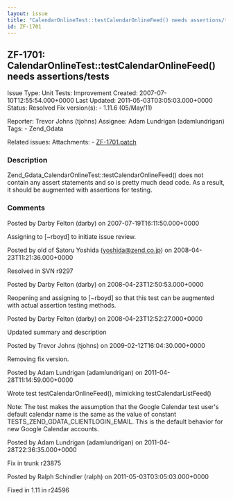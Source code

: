 ```yaml
---
layout: issue
title: "CalendarOnlineTest::testCalendarOnlineFeed() needs assertions/tests"
id: ZF-1701
---
```


ZF-1701: CalendarOnlineTest::testCalendarOnlineFeed() needs assertions/tests
----------------------------------------------------------------------------

 Issue Type: Unit Tests: Improvement Created: 2007-07-10T12:55:54.000+0000 Last Updated: 2011-05-03T03:05:03.000+0000 Status: Resolved Fix version(s): - 1.11.6 (05/May/11)
 
 Reporter:  Trevor Johns (tjohns)  Assignee:  Adam Lundrigan (adamlundrigan)  Tags: - Zend\_Gdata
 
 Related issues: 
 Attachments: - [ZF-1701.patch](/issues/secure/attachment/13880/ZF-1701.patch)
 
### Description

Zend\_Gdata\_CalendarOnlineTest::testCalendarOnlineFeed() does not contain any assert statements and so is pretty much dead code. As a result, it should be augmented with assertions for testing.

 

 

### Comments

Posted by Darby Felton (darby) on 2007-07-19T16:11:50.000+0000

Assigning to [~rboyd] to initiate issue review.

 

 

Posted by old of Satoru Yoshida (yoshida@zend.co.jp) on 2008-04-23T11:21:36.000+0000

Resolved in SVN r9297

 

 

Posted by Darby Felton (darby) on 2008-04-23T12:50:53.000+0000

Reopening and assigning to [~rboyd] so that this test can be augmented with actual assertion testing methods.

 

 

Posted by Darby Felton (darby) on 2008-04-23T12:52:27.000+0000

Updated summary and description

 

 

Posted by Trevor Johns (tjohns) on 2009-02-12T16:04:30.000+0000

Removing fix version.

 

 

Posted by Adam Lundrigan (adamlundrigan) on 2011-04-28T11:14:59.000+0000

Wrote test testCalendarOnlineFeed(), mimicking testCalendarListFeed()

Note: The test makes the assumption that the Google Calendar test user's default calendar name is the same as the value of constant TESTS\_ZEND\_GDATA\_CLIENTLOGIN\_EMAIL. This is the default behavior for new Google Calendar accounts.

 

 

Posted by Adam Lundrigan (adamlundrigan) on 2011-04-28T22:36:35.000+0000

Fix in trunk r23875

 

 

Posted by Ralph Schindler (ralph) on 2011-05-03T03:05:03.000+0000

Fixed in 1.11 in r24596

 

 